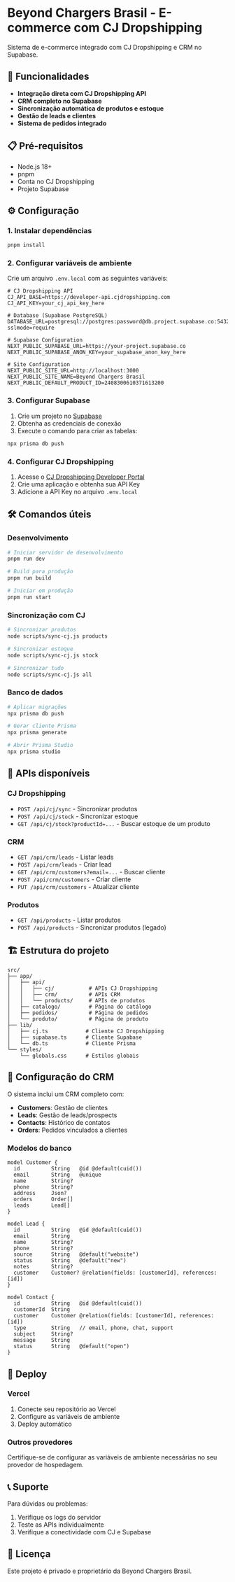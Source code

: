 # Beyond Chargers Brasil - E-commerce com CJ Dropshipping

Sistema de e-commerce integrado com CJ Dropshipping e CRM no Supabase.

## 🚀 Funcionalidades

- **Integração direta com CJ Dropshipping API**
- **CRM completo no Supabase**
- **Sincronização automática de produtos e estoque**
- **Gestão de leads e clientes**
- **Sistema de pedidos integrado**

## 📋 Pré-requisitos

- Node.js 18+
- pnpm
- Conta no CJ Dropshipping
- Projeto Supabase

## ⚙️ Configuração

### 1. Instalar dependências

```bash
pnpm install
```

### 2. Configurar variáveis de ambiente

Crie um arquivo `.env.local` com as seguintes variáveis:

```env
# CJ Dropshipping API
CJ_API_BASE=https://developer-api.cjdropshipping.com
CJ_API_KEY=your_cj_api_key_here

# Database (Supabase PostgreSQL)
DATABASE_URL=postgresql://postgres:password@db.project.supabase.co:5432/postgres?sslmode=require

# Supabase Configuration
NEXT_PUBLIC_SUPABASE_URL=https://your-project.supabase.co
NEXT_PUBLIC_SUPABASE_ANON_KEY=your_supabase_anon_key_here

# Site Configuration
NEXT_PUBLIC_SITE_URL=http://localhost:3000
NEXT_PUBLIC_SITE_NAME=Beyond Chargers Brasil
NEXT_PUBLIC_DEFAULT_PRODUCT_ID=2408300610371613200
```

### 3. Configurar Supabase

1. Crie um projeto no [Supabase](https://supabase.com)
2. Obtenha as credenciais de conexão
3. Execute o comando para criar as tabelas:

```bash
npx prisma db push
```

### 4. Configurar CJ Dropshipping

1. Acesse o [CJ Dropshipping Developer Portal](https://developers.cjdropshipping.com)
2. Crie uma aplicação e obtenha sua API Key
3. Adicione a API Key no arquivo `.env.local`

## 🛠️ Comandos úteis

### Desenvolvimento

```bash
# Iniciar servidor de desenvolvimento
pnpm run dev

# Build para produção
pnpm run build

# Iniciar em produção
pnpm run start
```

### Sincronização com CJ

```bash
# Sincronizar produtos
node scripts/sync-cj.js products

# Sincronizar estoque
node scripts/sync-cj.js stock

# Sincronizar tudo
node scripts/sync-cj.js all
```

### Banco de dados

```bash
# Aplicar migrações
npx prisma db push

# Gerar cliente Prisma
npx prisma generate

# Abrir Prisma Studio
npx prisma studio
```

## 📡 APIs disponíveis

### CJ Dropshipping

- `POST /api/cj/sync` - Sincronizar produtos
- `POST /api/cj/stock` - Sincronizar estoque
- `GET /api/cj/stock?productId=...` - Buscar estoque de um produto

### CRM

- `GET /api/crm/leads` - Listar leads
- `POST /api/crm/leads` - Criar lead
- `GET /api/crm/customers?email=...` - Buscar cliente
- `POST /api/crm/customers` - Criar cliente
- `PUT /api/crm/customers` - Atualizar cliente

### Produtos

- `GET /api/products` - Listar produtos
- `POST /api/products` - Sincronizar produtos (legado)

## 🏗️ Estrutura do projeto

```
src/
├── app/
│   ├── api/
│   │   ├── cj/           # APIs CJ Dropshipping
│   │   ├── crm/          # APIs CRM
│   │   └── products/     # APIs de produtos
│   ├── catalogo/         # Página do catálogo
│   ├── pedidos/          # Página de pedidos
│   └── produto/          # Página de produto
├── lib/
│   ├── cj.ts            # Cliente CJ Dropshipping
│   ├── supabase.ts      # Cliente Supabase
│   └── db.ts            # Cliente Prisma
└── styles/
    └── globals.css      # Estilos globais
```

## 🔧 Configuração do CRM

O sistema inclui um CRM completo com:

- **Customers**: Gestão de clientes
- **Leads**: Gestão de leads/prospects
- **Contacts**: Histórico de contatos
- **Orders**: Pedidos vinculados a clientes

### Modelos do banco

```prisma
model Customer {
  id          String   @id @default(cuid())
  email       String   @unique
  name        String?
  phone       String?
  address     Json?
  orders      Order[]
  leads       Lead[]
}

model Lead {
  id          String   @id @default(cuid())
  email       String
  name        String?
  phone       String?
  source      String   @default("website")
  status      String   @default("new")
  notes       String?
  customer    Customer? @relation(fields: [customerId], references: [id])
}

model Contact {
  id          String   @id @default(cuid())
  customerId  String
  customer    Customer @relation(fields: [customerId], references: [id])
  type        String   // email, phone, chat, support
  subject     String?
  message     String
  status      String   @default("open")
}
```

## 🚀 Deploy

### Vercel

1. Conecte seu repositório ao Vercel
2. Configure as variáveis de ambiente
3. Deploy automático

### Outros provedores

Certifique-se de configurar as variáveis de ambiente necessárias no seu provedor de hospedagem.

## 📞 Suporte

Para dúvidas ou problemas:

1. Verifique os logs do servidor
2. Teste as APIs individualmente
3. Verifique a conectividade com CJ e Supabase

## 📄 Licença

Este projeto é privado e proprietário da Beyond Chargers Brasil.
